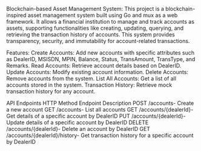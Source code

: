 Blockchain-based Asset Management System: 
This project is a blockchain-inspired asset management system built using Go and mux as a web framework. It allows a financial institution to manage and track accounts as assets, supporting functionalities 
like creating, updating, querying, and retrieving the transaction history of accounts. This system provides transparency, security, and immutability for account-related transactions.

Features:
Create Accounts: Add new accounts with specific attributes such as DealerID, MSISDN, MPIN, Balance, Status, TransAmount, TransType, and Remarks.
Read Accounts: Retrieve account details based on DealerID.
Update Accounts: Modify existing account information.
Delete Accounts: Remove accounts from the system.
List All Accounts: Get a list of all accounts stored in the system.
Transaction History: Retrieve mock transaction history for any account.


API Endpoints
HTTP Method	Endpoint	Description
POST	/accounts-	Create a new account
GET	/accounts-	List all accounts
GET	/accounts/{dealerId}-	Get details of a specific account by DealerID
PUT	/accounts/{dealerId}-	Update details of a specific account by DealerID
DELETE	/accounts/{dealerId}-	Delete an account by DealerID
GET	/accounts/{dealerId}/history-	Get transaction history for a specific account by DealerID
